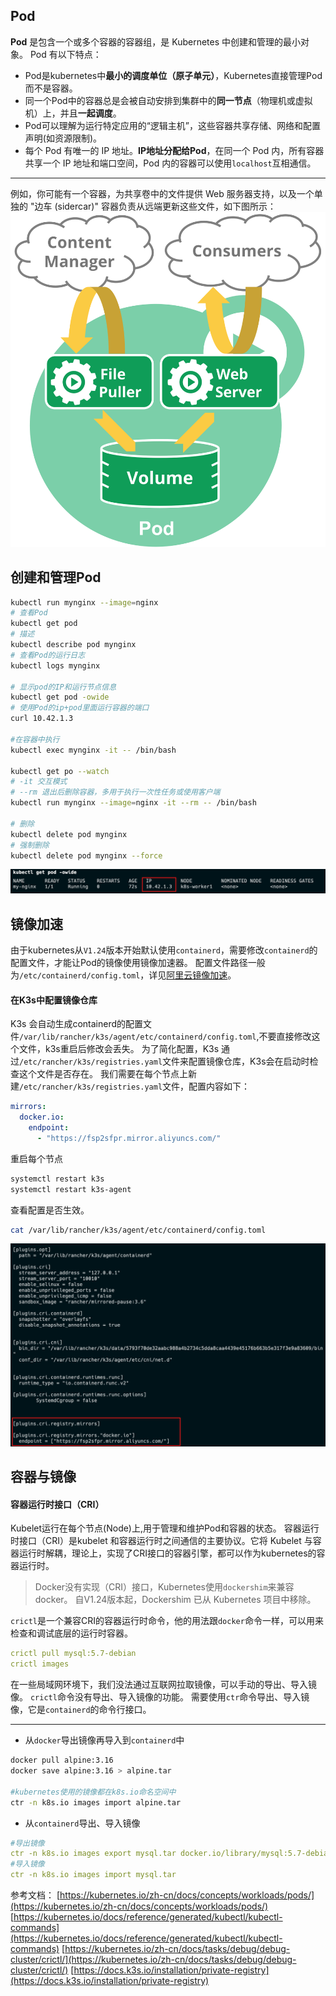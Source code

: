 ## Pod

**Pod** 是包含一个或多个容器的容器组，是 Kubernetes 中创建和管理的最小对象。
Pod 有以下特点：

- Pod是kubernetes中**最小的调度单位（**原子单元**）**，Kubernetes直接管理Pod而不是容器。
- 同一个Pod中的容器总是会被自动安排到集群中的**同一节点**（物理机或虚拟机）上，并且**一起调度**。
- Pod可以理解为运行特定应用的“逻辑主机”，这些容器共享存储、网络和配置声明(如资源限制)。
- 每个 Pod 有唯一的 IP 地址。**IP地址分配给Pod**，在同一个 Pod 内，所有容器共享一个 IP 地址和端口空间，Pod 内的容器可以使用`localhost`互相通信。

---

例如，你可能有一个容器，为共享卷中的文件提供 Web 服务器支持，以及一个单独的 "边车 (sidercar)" 容器负责从远端更新这些文件，如下图所示：
![pod](images/05-pod.svg)

## 创建和管理Pod

```bash
kubectl run mynginx --image=nginx
# 查看Pod
kubectl get pod
# 描述
kubectl describe pod mynginx
# 查看Pod的运行日志
kubectl logs mynginx

# 显示pod的IP和运行节点信息
kubectl get pod -owide
# 使用Pod的ip+pod里面运行容器的端口
curl 10.42.1.3

#在容器中执行
kubectl exec mynginx -it -- /bin/bash

kubectl get po --watch
# -it 交互模式 
# --rm 退出后删除容器，多用于执行一次性任务或使用客户端
kubectl run mynginx --image=nginx -it --rm -- /bin/bash 

# 删除
kubectl delete pod mynginx
# 强制删除
kubectl delete pod mynginx --force
```

![image.png](images/05-get-pod.png)

## 镜像加速

由于kubernetes从`V1.24`版本开始默认使用`containerd`，需要修改`containerd`的配置文件，才能让Pod的镜像使用镜像加速器。
配置文件路径一般为`/etc/containerd/config.toml`，详见[阿里云镜像加速](https://help.aliyun.com/document_detail/60750.html)。

#### 在K3s中配置镜像仓库

K3s 会自动生成containerd的配置文件`/var/lib/rancher/k3s/agent/etc/containerd/config.toml`,不要直接修改这个文件，k3s重启后修改会丢失。
为了简化配置，K3s 通过`/etc/rancher/k3s/registries.yaml`文件来配置镜像仓库，K3s会在启动时检查这个文件是否存在。
我们需要在每个节点上新建`/etc/rancher/k3s/registries.yaml`文件，配置内容如下：

```yaml
mirrors:
  docker.io:
    endpoint:
      - "https://fsp2sfpr.mirror.aliyuncs.com/"
```

重启每个节点

```bash
systemctl restart k3s
systemctl restart k3s-agent
```

查看配置是否生效。

```bash
cat /var/lib/rancher/k3s/agent/etc/containerd/config.toml
```

![image.png](images/05-containerd-config.png)

## 容器与镜像

#### 容器运行时接口（CRI）

Kubelet运行在每个节点(Node)上,用于管理和维护Pod和容器的状态。
容器运行时接口（CRI）是kubelet 和容器运行时之间通信的主要协议。它将 Kubelet 与容器运行时解耦，理论上，实现了CRI接口的容器引擎，都可以作为kubernetes的容器运行时。

> Docker没有实现（CRI）接口，Kubernetes使用`dockershim`来兼容docker。
> 自V1.24版本起，Dockershim 已从 Kubernetes 项目中移除。

`crictl`是一个兼容CRI的容器运行时命令，他的用法跟`docker`命令一样，可以用来检查和调试底层的运行时容器。

```yaml
crictl pull mysql:5.7-debian
crictl images
```

在一些局域网环境下，我们没法通过互联网拉取镜像，可以手动的导出、导入镜像。
`crictl`命令没有导出、导入镜像的功能。
需要使用`ctr`命令导出、导入镜像，它是`containerd`的命令行接口。

---

- 从`docker`导出镜像再导入到`containerd`中

```bash
docker pull alpine:3.16
docker save alpine:3.16 > alpine.tar

#kubernetes使用的镜像都在k8s.io命名空间中
ctr -n k8s.io images import alpine.tar
```

- 从`containerd`导出、导入镜像

```yaml
#导出镜像
ctr -n k8s.io images export mysql.tar docker.io/library/mysql:5.7-debian --platform linux/amd64
#导入镜像
ctr -n k8s.io images import mysql.tar
```

参考文档：
[https://kubernetes.io/zh-cn/docs/concepts/workloads/pods/](https://kubernetes.io/zh-cn/docs/concepts/workloads/pods/)
[https://kubernetes.io/docs/reference/generated/kubectl/kubectl-commands](https://kubernetes.io/docs/reference/generated/kubectl/kubectl-commands)
[https://kubernetes.io/zh-cn/docs/tasks/debug/debug-cluster/crictl/](https://kubernetes.io/zh-cn/docs/tasks/debug/debug-cluster/crictl/)
[https://docs.k3s.io/installation/private-registry](https://docs.k3s.io/installation/private-registry)

